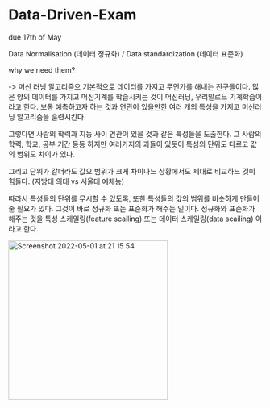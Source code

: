 # Data-Driven-Exam
due 17th of May


Data Normalisation (데이터 정규화) / Data standardization (데이터 표준화)

why we need them?

-> 머신 러닝 알고리즘으 기본적으로 데이터를 가지고 무언가를 해내는 친구들이다. 많은 양의 데이터를 가지고 머신기계를 학습시키는 것이 머신러닝, 우리말로느 기계학습이라고 한다.
보통 예측하고자 하는 것과 연관이 있을만한 여러 개의 특성을 가지고 머신러닝 알고리즘을 훈련시킨다.

그렇다면 사람의 학력과 지능 사이 연관이 있을 것과 같은 특성들을 도출한다. 그 사람의 학력, 학교, 공부 기간 등등 하지만 여러가지의 과들이 있듯이 특성의 단위도 다르고 값의 범위도 차이가 있다.

그리고 단위가 같더라도 값으 범위가 크게 차이나느 상황에서도 제대로 비교하느 것이 힘들다. (지방대 의대 vs 서울대 예체능) 

따라서 특성들의 단위를 무시할 수 있도록, 또한 특성들의 값의 범위를 비슷하게 만들어 줄 필요가 있다. 그것이 바로 정규화 또는 표준화가 해주는 일이다. 
정규화와 표준화가 해주는 것을 특성 스케일링(feature scailing) 또는 데이터 스케일링(data scailing) 이라고 한다. 

<img width="316" alt="Screenshot 2022-05-01 at 21 15 54" src="https://user-images.githubusercontent.com/84698855/166163011-19a73966-17a8-4bfa-a012-453093ce265f.png">



